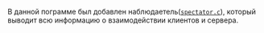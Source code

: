 В данной пограмме был добавлен наблюдаетель([`spectator.c`](https://github.com/KcasTischaWattt/OS-HW3/blob/main/For%206-7%20mark/code/spectator.c)), который выводит всю информацию о взаимодействии клиентов и сервера. 
